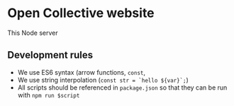 # Open Collective website

This Node server 

## Development rules

- We use ES6 syntax (arrow functions, `const`, 
- We use string interpolation (```const str = `hello ${var}`;```)
- All scripts should be referenced in `package.json` so that they can be run with `npm run $script`